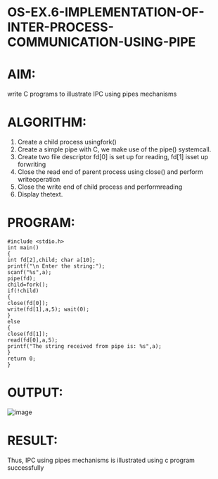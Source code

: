 # OS-EX.6-IMPLEMENTATION-OF-INTER-PROCESS-COMMUNICATION-USING-PIPE

# AIM:
write C programs to illustrate IPC using pipes mechanisms
# ALGORITHM:
1. Create a child process usingfork()
2. Create a simple pipe with C, we make use of the pipe() systemcall.
3. Create two file descriptor fd[0] is set up for reading, fd[1] isset up forwriting
4. Close the read end of parent process using close() and perform writeoperation
5. Close the write end of child process and performreading
6. Display thetext.

# PROGRAM:
```
#include <stdio.h>
int main()
{
int fd[2],child; char a[10];
printf("\n Enter the string:");
scanf("%s",a);
pipe(fd);
child=fork();
if(!child)
{
close(fd[0]);
write(fd[1],a,5); wait(0);
}
else
{
close(fd[1]);
read(fd[0],a,5);
printf("The string received from pipe is: %s",a);
}
return 0;
}
```

# OUTPUT:
![image](https://github.com/niveshaprabu/OS-EX.6-IMPLEMENTATION-OF-INTER-PROCESS-COMMUNICATION-USING-PIPE/assets/122986499/b0432f77-f3f6-4da8-b48d-c1e7e2307e63)

# RESULT:
Thus, IPC using pipes mechanisms is illustrated using c program successfully
